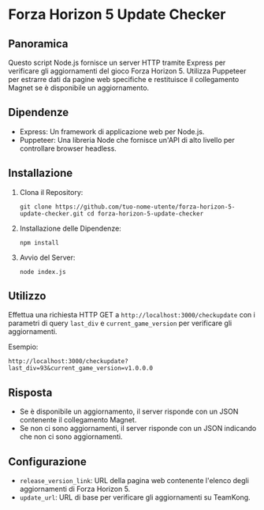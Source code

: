 Forza Horizon 5 Update Checker
==============================

Panoramica
----------

Questo script Node.js fornisce un server HTTP tramite Express per verificare gli aggiornamenti del gioco Forza Horizon 5. Utilizza Puppeteer per estrarre dati da pagine web specifiche e restituisce il collegamento Magnet se è disponibile un aggiornamento.

Dipendenze
----------

-   Express: Un framework di applicazione web per Node.js.
-   Puppeteer: Una libreria Node che fornisce un'API di alto livello per controllare browser headless.

Installazione
-------------

1.  Clona il Repository:

    `git clone https://github.com/tuo-nome-utente/forza-horizon-5-update-checker.git
    cd forza-horizon-5-update-checker`

2.  Installazione delle Dipendenze:

    `npm install`

3.  Avvio del Server:

    `node index.js`

Utilizzo
--------

Effettua una richiesta HTTP GET a `http://localhost:3000/checkupdate` con i parametri di query `last_div` e `current_game_version` per verificare gli aggiornamenti.

Esempio:

`http://localhost:3000/checkupdate?last_div=93&current_game_version=v1.0.0.0`

Risposta
--------

-   Se è disponibile un aggiornamento, il server risponde con un JSON contenente il collegamento Magnet.
-   Se non ci sono aggiornamenti, il server risponde con un JSON indicando che non ci sono aggiornamenti.

Configurazione
--------------

-   `release_version_link`: URL della pagina web contenente l'elenco degli aggiornamenti di Forza Horizon 5.
-   `update_url`: URL di base per verificare gli aggiornamenti su TeamKong.